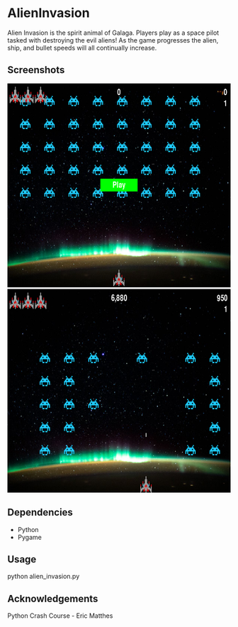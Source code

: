 # AlienInvasion

<p> Alien Invasion is the spirit animal of Galaga. Players play as a space pilot tasked with destroying the evil aliens! As the game progresses the alien, ship, and bullet speeds will all continually increase. </p>

## Screenshots

<p float="center">
  <img src = "assets/start_screen.png" width = "600" height = "460" />
  <img src = "assets/play_screen.png" width = "600" height = "460" />
</p>

## Dependencies
  * Python 
  * Pygame
 
## Usage
   <p>  python alien_invasion.py </p>

## Acknowledgements 
  <p> Python Crash Course - Eric Matthes </p>
